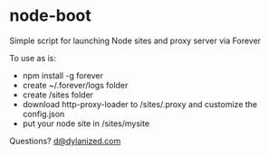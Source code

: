 node-boot
=========

Simple script for launching Node sites and proxy server via Forever

To use as is:

- npm install -g forever
- create ~/.forever/logs folder
- create /sites folder
- download http-proxy-loader to /sites/.proxy and customize the config.json
- put your node site in /sites/mysite

Questions? d@dylanized.com

